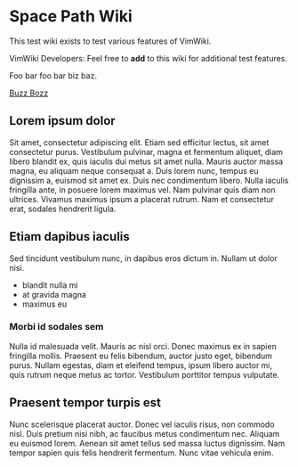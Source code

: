 # Space Path Wiki

This test wiki exists to test various features of VimWiki.

VimWiki Developers: Feel free to **add** to this wiki for additional test features.

Foo bar foo bar biz baz.

[Buzz Bozz](buzz_bozz)

## Lorem ipsum dolor

Sit amet, consectetur adipiscing elit. Etiam sed efficitur lectus, sit amet consectetur purus. Vestibulum pulvinar, magna et fermentum aliquet, diam libero blandit ex, quis iaculis dui metus sit amet nulla. Mauris auctor massa magna, eu aliquam neque consequat a. Duis lorem nunc, tempus eu dignissim a, euismod sit amet ex. Duis nec condimentum libero. Nulla iaculis fringilla ante, in posuere lorem maximus vel. Nam pulvinar quis diam non ultrices. Vivamus maximus ipsum a placerat rutrum. Nam et consectetur erat, sodales hendrerit ligula.

## Etiam dapibus iaculis

Sed tincidunt vestibulum nunc, in dapibus eros dictum in. Nullam ut dolor nisi.

-   blandit nulla mi
-   at gravida magna
-   maximus eu

### Morbi id sodales sem

Nulla id malesuada velit. Mauris ac nisl orci. Donec maximus ex in sapien fringilla mollis. Praesent eu felis bibendum, auctor justo eget, bibendum purus. Nullam egestas, diam et eleifend tempus, ipsum libero auctor mi, quis rutrum neque metus ac tortor. Vestibulum porttitor tempus vulputate.

## Praesent tempor turpis est

Nunc scelerisque placerat auctor. Donec vel iaculis risus, non commodo nisl. Duis pretium nisi nibh, ac faucibus metus condimentum nec. Aliquam eu euismod lorem. Aenean sit amet tellus sed massa luctus dignissim. Nam tempor sapien quis felis hendrerit fermentum. Nunc vitae vehicula enim.